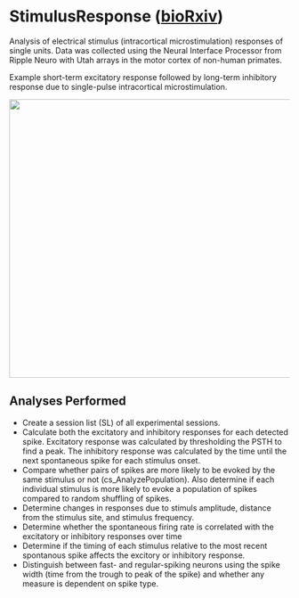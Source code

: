 # StimulusResponse ([bioRxiv](https://www.biorxiv.org/content/10.1101/2022.03.30.486457v2))

Analysis of electrical stimulus (intracortical microstimulation) responses of single units. Data was collected using the Neural Interface Processor from Ripple Neuro with Utah arrays in the motor cortex of non-human primates. 

Example short-term excitatory response followed by long-term inhibitory response due to single-pulse intracortical microstimulation. 

<p align="center">
  <img width="700" height="500" src="https://github.com/richyyun/StimulusResponse/blob/main/InhibitionExample-01.png">
</p>

## Analyses Performed
- Create a session list (SL) of all experimental sessions.
- Calculate both the excitatory and inhibitory responses for each detected spike. Excitatory response was calculated by thresholding the PSTH to find a peak. The inhibitory response was calculated by the time until the next spontaneous spike for each stimulus onset. 
- Compare whether pairs of spikes are more likely to be evoked by the same stimulus or not (cs_AnalyzePopulation). Also determine if each individual stimulus is more likely to evoke a population of spikes compared to random shuffling of spikes. 
- Determine changes in responses due to stimuls amplitude, distance from the stimulus site, and stimulus frequency.
- Determine whether the spontaneous firing rate is correlated with the excitatory or inhibitory responses over time
- Determine if the timing of each stimulus relative to the most recent spontanous spike affects the excitory or inhibitory response. 
- Distinguish between fast- and regular-spiking neurons using the spike width (time from the trough to peak of the spike) and whether any measure is dependent on spike type. 
